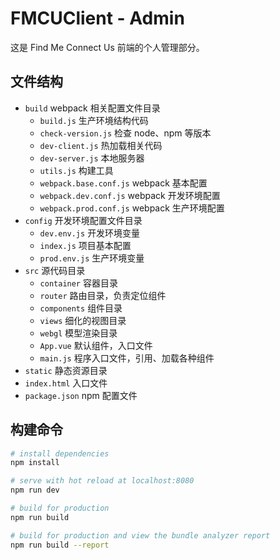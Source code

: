 # FMCUClient - Admin
这是 Find Me Connect Us 前端的个人管理部分。

## 文件结构
* `build` webpack 相关配置文件目录
    * `build.js` 生产环境结构代码
    * `check-version.js` 检查 node、npm 等版本
    * `dev-client.js` 热加载相关代码
    * `dev-server.js` 本地服务器
    * `utils.js` 构建工具
    * `webpack.base.conf.js` webpack 基本配置
    * `webpack.dev.conf.js` webpack 开发环境配置
    * `webpack.prod.conf.js` webpack 生产环境配置
* `config` 开发环境配置文件目录
    * `dev.env.js` 开发环境变量
    * `index.js` 项目基本配置
    * `prod.env.js` 生产环境变量
* `src` 源代码目录
    * `container` 容器目录
    * `router` 路由目录，负责定位组件
    * `components` 组件目录
    * `views` 细化的视图目录
    * `webgl` 模型渲染目录
    * `App.vue` 默认组件，入口文件
    * `main.js` 程序入口文件，引用、加载各种组件
* `static` 静态资源目录
* `index.html` 入口文件
* `package.json` npm 配置文件

## 构建命令
``` bash
# install dependencies
npm install

# serve with hot reload at localhost:8080
npm run dev

# build for production
npm run build

# build for production and view the bundle analyzer report
npm run build --report
```
